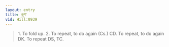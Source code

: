 ```yaml
---
layout: entry
title: ལྡབ་
vid: Hill:0939
---
```

> 1\. To fold up\. 2\. To repeat, to do again (Cs\.) CD\. To repeat, to do again DK\. To repeat DS, TC\.



